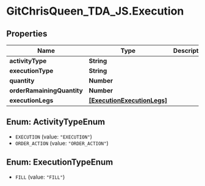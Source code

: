 # GitChrisQueen_TDA_JS.Execution

## Properties
Name | Type | Description | Notes
------------ | ------------- | ------------- | -------------
**activityType** | **String** |  | [optional] 
**executionType** | **String** |  | [optional] 
**quantity** | **Number** |  | [optional] 
**orderRamainingQuantity** | **Number** |  | [optional] 
**executionLegs** | [**[ExecutionExecutionLegs]**](ExecutionExecutionLegs.md) |  | [optional] 

<a name="ActivityTypeEnum"></a>
## Enum: ActivityTypeEnum

* `EXECUTION` (value: `"EXECUTION"`)
* `ORDER_ACTION` (value: `"ORDER_ACTION"`)


<a name="ExecutionTypeEnum"></a>
## Enum: ExecutionTypeEnum

* `FILL` (value: `"FILL"`)

